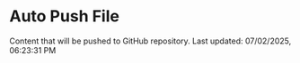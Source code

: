 # Auto Push File

Content that will be pushed to GitHub repository.
Last updated: 07/02/2025, 06:23:31 PM